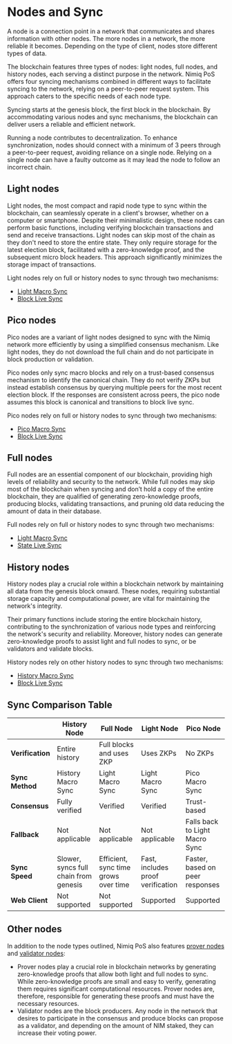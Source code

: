 # Nodes and Sync

A node is a connection point in a network that communicates and shares information with other nodes. The more nodes in a network, the more reliable it becomes. Depending on the type of client, nodes store different types of data.

The blockchain features three types of nodes: light nodes, full nodes, and history nodes, each serving a distinct purpose in the network. Nimiq PoS offers four syncing mechanisms combined in different ways to facilitate syncing to the network, relying on a peer-to-peer request system. This approach caters to the specific needs of each node type.

Syncing starts at the genesis block, the first block in the blockchain. By accommodating various nodes and sync mechanisms, the blockchain can deliver users a reliable and efficient network.

Running a node contributes to decentralization. To enhance synchronization, nodes should connect with a minimum of 3 peers through a peer-to-peer request, avoiding reliance on a single node. Relying on a single node can have a faulty outcome as it may lead the node to follow an incorrect chain.

## Light nodes

Light nodes, the most compact and rapid node type to sync within the blockchain, can seamlessly operate in a client's browser, whether on a computer or smartphone. Despite their minimalistic design, these nodes can perform basic functions, including verifying blockchain transactions and send and receive transactions. Light nodes can skip most of the chain as they don't need to store the entire state. They only require storage for the latest election block, facilitated with a zero-knowledge proof, and the subsequent micro block headers. This approach significantly minimizes the storage impact of transactions.

Light nodes rely on full or history nodes to sync through two mechanisms:

- [Light Macro Sync](light-macro-sync.md)
- [Block Live Sync](block-live-sync.md)

## Pico nodes

Pico nodes are a variant of light nodes designed to sync with the Nimiq network more efficiently by using a simplified consensus mechanism. Like light nodes, they do not download the full chain and do not participate in block production or validation.

Pico nodes only sync macro blocks and rely on a trust-based consensus mechanism to identify the canonical chain. They do not verify ZKPs but instead establish consensus by querying multiple peers for the most recent election block. If the responses are consistent across peers, the pico node assumes this block is canonical and transitions to block live sync.

Pico nodes rely on full or history nodes to sync through two mechanisms:

- [Pico Macro Sync](pico-macro-sync.md)
- [Block Live Sync](block-live-sync.md)

## Full nodes

Full nodes are an essential component of our blockchain, providing high levels of reliability and security to the network. While full nodes may skip most of the blockchain when syncing and don’t hold a copy of the entire blockchain, they are qualified of generating zero-knowledge proofs, producing blocks, validating transactions, and pruning old data reducing the amount of data in their database.

Full nodes rely on full or history nodes to sync through two mechanisms:

- [Light Macro Sync](light-macro-sync.md)
- [State Live Sync](state-live-sync.md)

## History nodes

History nodes play a crucial role within a blockchain network by maintaining all data from the genesis block onward. These nodes, requiring substantial storage capacity and computational power, are vital for maintaining the network's integrity.

Their primary functions include storing the entire blockchain history, contributing to the synchronization of various node types and reinforcing the network's security and reliability. Moreover, history nodes can generate zero-knowledge proofs to assist light and full nodes to sync, or be validators and validate blocks.

History nodes rely on other history nodes to sync through two mechanisms:

- [History Macro Sync](history-macro-sync.md)
- [Block Live Sync](block-live-sync.md)

## Sync Comparison Table

|  | **History Node** | **Full Node** | **Light Node** | **Pico Node** |
| --- | --- | --- | --- | --- |
| **Verification** | Entire history | Full blocks and uses ZKP | Uses ZKPs | No ZKPs |
| **Sync Method** | History Macro Sync | Light Macro Sync | Light Macro Sync | Pico Macro Sync |
| **Consensus** | Fully verified | Verified | Verified | Trust-based |
| **Fallback** | Not applicable | Not applicable | Not applicable | Falls back to Light Macro Sync |
| **Sync Speed** | Slower, syncs full chain from genesis | Efficient, sync time grows over time | Fast, includes proof verification | Faster, based on peer responses |
| **Web Client** | Not supported | Not supported | Supported | Supported |

## Other nodes

In addition to the node types outlined, Nimiq PoS also features [prover nodes](/learn/protocol/prover-node.md) and [validator nodes](/learn/protocol/validators/validators.md):

- Prover nodes play a crucial role in blockchain networks by generating zero-knowledge proofs that allow both light and full nodes to sync. While zero-knowledge proofs are small and easy to verify, generating them requires significant computational resources. Prover nodes are, therefore, responsible for generating these proofs and must have the necessary resources.
- Validator nodes are the block producers. Any node in the network that desires to participate in the consensus and produce blocks can propose as a validator, and depending on the amount of NIM staked, they can increase their voting power.
